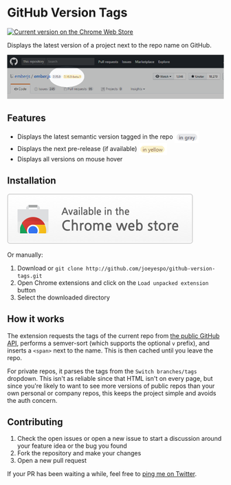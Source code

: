 ﻿GitHub Version Tags
===================

<a href="https://chrome.google.com/webstore/detail/github-version-tags/kflokeeiigcmdejejgiajnefnpoaomjh" target="_blank">![Current version on the Chrome Web Store](https://img.shields.io/badge/chrome%20web%20store-1.0.0-blue.svg "Current version on the Chrome Web Store")</a>

Displays the latest version of a project next to the repo name on GitHub.


![Screenshot](media/screenshot.png)


Features
--------

- Displays the latest semantic version tagged in the repo <img src="media/example-release.png" align="center" alt="in gray">
- Displays the next pre-release (if available) <img src="media/example-prerelease.png" align="center" alt="in yellow">
- Displays all versions on mouse hover


Installation
------------

<a href="https://chrome.google.com/webstore/detail/github-version-tags/kflokeeiigcmdejejgiajnefnpoaomjh" target="_blank">![Try it now](media/tryitnowbutton.png "Click here to install from the Chrome Web Store")</a>

Or manually:

1. Download or `git clone http://github.com/joeyespo/github-version-tags.git`
2. Open Chrome extensions and click on the `Load unpacked extension` button
3. Select the downloaded directory


How it works
------------

The extension requests the tags of the current repo from [the public GitHub API](https://developer.github.com/v3/repos/#list-tags),
performs a semver-sort (which supports the optional `v` prefix), and inserts
a `<span>` next to the name. This is then cached until you leave the repo.

For private repos, it parses the tags from the `Switch branches/tags` dropdown.
This isn't as reliable since that HTML isn't on every page, but since you're
likely to want to see more versions of public repos than your own personal or
company repos, this keeps the project simple and avoids the auth concern.


Contributing
------------

1. Check the open issues or open a new issue to start a discussion around
   your feature idea or the bug you found
2. Fork the repository and make your changes
3. Open a new pull request

If your PR has been waiting a while, feel free to [ping me on Twitter](http://twitter.com/joeyespo).
